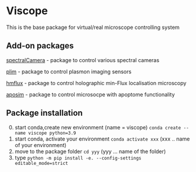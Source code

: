 # Viscope
This is the  base package for virtual/real microscope controlling system

## Add-on packages
[spectralCamera](https://github.com/ondrejstranik/spectralCamera) - package to control various spectral cameras

[plim](https://github.com/ondrejstranik/plim) -  package to control plasmon imaging sensors

[hmflux](https://github.com/ondrejstranik/hmflux) - package to control holographic min-Flux localisation microscopy

[aposim](https://github.com/ondrejstranik/aposim) -  package to control microsocpe with apoptome functionality




## Package installation
0. start conda,create new environment (name = viscope) `conda create --name viscope python=3.9`
1. start conda, activate your environment `conda activate xxx` (xxx .. name of your environment)
2. move to the package folder `cd yyy` (yyy ... name of the folder)
3. type `python -m pip install -e. --config-settings editable_mode=strict`
